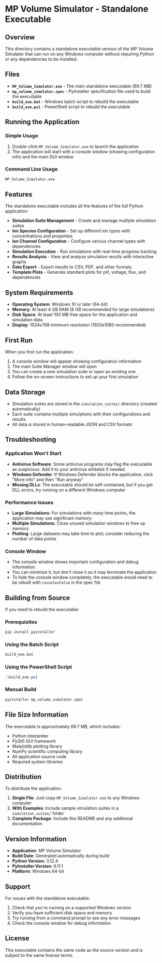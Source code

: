 # MP Volume Simulator - Standalone Executable

## Overview

This directory contains a standalone executable version of the MP Volume Simulator that can run on any Windows computer without requiring Python or any dependencies to be installed.

## Files

- **`MP_Volume_Simulator.exe`** - The main standalone executable (69.7 MB)
- **`mp_volume_simulator.spec`** - PyInstaller specification file used to build the executable
- **`build_exe.bat`** - Windows batch script to rebuild the executable
- **`build_exe.ps1`** - PowerShell script to rebuild the executable

## Running the Application

### Simple Usage
1. Double-click `MP_Volume_Simulator.exe` to launch the application
2. The application will start with a console window (showing configuration info) and the main GUI window

### Command Line Usage
```cmd
MP_Volume_Simulator.exe
```

## Features

The standalone executable includes all the features of the full Python application:

- **Simulation Suite Management** - Create and manage multiple simulation suites
- **Ion Species Configuration** - Set up different ion types with concentrations and properties
- **Ion Channel Configuration** - Configure various channel types with dependencies
- **Simulation Execution** - Run simulations with real-time progress tracking
- **Results Analysis** - View and analyze simulation results with interactive graphs
- **Data Export** - Export results to CSV, PDF, and other formats
- **Template Plots** - Generate standard plots for pH, voltage, flux, and dependencies

## System Requirements

- **Operating System**: Windows 10 or later (64-bit)
- **Memory**: At least 4 GB RAM (8 GB recommended for large simulations)
- **Disk Space**: At least 100 MB free space for the application and simulation data
- **Display**: 1024x768 minimum resolution (1920x1080 recommended)

## First Run

When you first run the application:

1. A console window will appear showing configuration information
2. The main Suite Manager window will open
3. You can create a new simulation suite or open an existing one
4. Follow the on-screen instructions to set up your first simulation

## Data Storage

- Simulation suites are stored in the `simulation_suites/` directory (created automatically)
- Each suite contains multiple simulations with their configurations and results
- All data is stored in human-readable JSON and CSV formats

## Troubleshooting

### Application Won't Start
- **Antivirus Software**: Some antivirus programs may flag the executable as suspicious. Add it to your antivirus whitelist if needed.
- **Windows Defender**: If Windows Defender blocks the application, click "More info" and then "Run anyway"
- **Missing DLLs**: The executable should be self-contained, but if you get DLL errors, try running on a different Windows computer

### Performance Issues
- **Large Simulations**: For simulations with many time points, the application may use significant memory
- **Multiple Simulations**: Close unused simulation windows to free up memory
- **Plotting**: Large datasets may take time to plot; consider reducing the number of data points

### Console Window
- The console window shows important configuration and debug information
- You can minimize it, but don't close it as it may terminate the application
- To hide the console window completely, the executable would need to be rebuilt with `console=False` in the spec file

## Building from Source

If you need to rebuild the executable:

### Prerequisites
```cmd
pip install pyinstaller
```

### Using the Batch Script
```cmd
build_exe.bat
```

### Using the PowerShell Script
```powershell
.\build_exe.ps1
```

### Manual Build
```cmd
pyinstaller mp_volume_simulator.spec
```

## File Size Information

The executable is approximately 69.7 MB, which includes:
- Python interpreter
- PyQt5 GUI framework
- Matplotlib plotting library
- NumPy scientific computing library
- All application source code
- Required system libraries

## Distribution

To distribute the application:

1. **Single File**: Just copy `MP_Volume_Simulator.exe` to any Windows computer
2. **With Examples**: Include sample simulation suites in a `simulation_suites/` folder
3. **Complete Package**: Include this README and any additional documentation

## Version Information

- **Application**: MP Volume Simulator
- **Build Date**: Generated automatically during build
- **Python Version**: 3.12.4
- **PyInstaller Version**: 6.11.1
- **Platform**: Windows 64-bit

## Support

For issues with the standalone executable:

1. Check that you're running on a supported Windows version
2. Verify you have sufficient disk space and memory
3. Try running from a command prompt to see any error messages
4. Check the console window for debug information

## License

This executable contains the same code as the source version and is subject to the same license terms. 